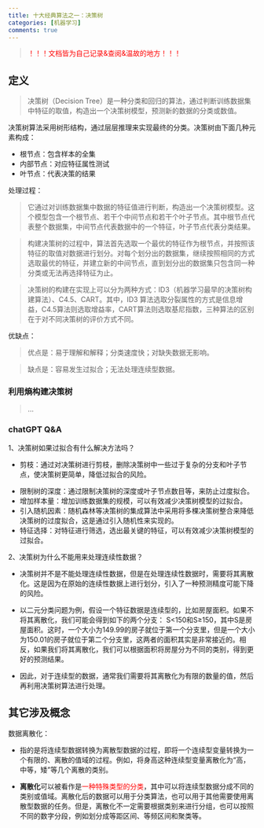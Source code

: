 ```yaml
---
title: 十大经典算法之一：决策树
categories: [机器学习]
comments: true
---
```

> <font color="red">！！！文档皆为自己记录&查阅&温故的地方！！！</font>
## 定义
> 决策树（Decision Tree）是一种分类和回归的算法，通过判断训练数据集中特征的取值，构造出一个决策树模型，预测新的数据的分类或数值。

决策树算法采用树形结构，通过层层推理来实现最终的分类。决策树由下面几种元素构成：

* 根节点：包含样本的全集
* 内部节点：对应特征属性测试
* 叶节点：代表决策的结果

处理过程：

>它通过对训练数据集中数据的特征值进行判断，构造出一个决策树模型。这个模型包含一个根节点、若干个中间节点和若干个叶子节点。其中根节点代表整个数据集，中间节点代表数据中的一个特征，叶子节点代表分类结果。

>构建决策树的过程中，算法首先选取一个最优的特征作为根节点，并按照该特征的取值对数据进行划分。对每个划分出的数据集，继续按照相同的方式选取最优的特征，并建立新的中间节点，直到划分出的数据集只包含同一种分类或无法再选择特征为止。

>决策树的构建在实现上可以分为两种方式：ID3（机器学习最早的决策树构建算法）、C4.5、CART。其中，ID3 算法选取分裂属性的方式是信息增益，C4.5算法则选取增益率，CART算法则选取基尼指数，三种算法的区别在于对不同决策树的评价方式不同。

优缺点：
>优点是：易于理解和解释；分类速度快；对缺失数据无影响。

>缺点是：容易发生过拟合；无法处理连续型数据。

### 利用熵构建决策树

> ...


### chatGPT Q&A
1、决策树如果过拟合有什么解决方法吗？
* 剪枝：通过对决策树进行剪枝，删除决策树中一些过于复杂的分支和叶子节点，使决策树更简单，降低过拟合的风险。
- 限制树的深度：通过限制决策树的深度或叶子节点数目等，来防止过度拟合。
- 增加样本量：增加训练数据集的规模，可以有效减少决策树模型的过拟合。
- 引入随机因素：随机森林等决策树的集成算法中采用将多棵决策树整合来降低决策树的过度拟合，这是通过引入随机性来实现的。
- 特征选择：对特征进行筛选，选出最关键的特征，可以有效减少决策树模型的过拟合。
  
2、决策树为什么不能用来处理连续性数据？
- 决策树并不是不能处理连续性数据，但是在处理连续性数据时，需要将其离散化。这是因为在原始的连续性数据上进行划分，引入了一种预测精度可能下降的风险。

- 以二元分类问题为例，假设一个特征数据是连续型的，比如房屋面积。如果不将其离散化，我们可能会得到如下的两个分支：
S<150和S≥150，其中S是房屋面积。这时，一个大小为149.99的房子就位于第一个分支里，但是一个大小为150.01的房子就位于第二个分支里，这两者的面积其实是非常接近的。相反，如果我们将其离散化，我们可以根据面积将房屋分为不同的类别，得到更好的预测结果。
- 因此，对于连续型的数据，通常我们需要将其离散化为有限的数量的值，然后再利用决策树算法进行处理。

## 其它涉及概念
数据离散化：
* 指的是将连续型数据转换为离散型数据的过程，即将一个连续型变量转换为一个有限的、离散的值域的过程。例如，将身高这种连续型变量离散化为“高，中等，矮”等几个离散的类别。

* **离散化**可以被看作是<font color="red">一种特殊类型的分类</font>，其中可以将连续型数据分成不同的类别或值域。离散化后的数据可以用于分类算法，也可以用于其他需要使用离散型数据的任务。但是，离散化不一定需要根据类别来进行分组，也可以按照不同的数字分段，例如划分成等距区间、等频区间和聚类等。
